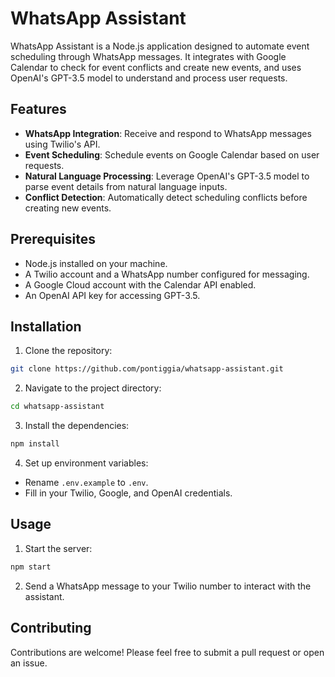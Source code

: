 # WhatsApp Assistant

WhatsApp Assistant is a Node.js application designed to automate event scheduling through WhatsApp messages. It integrates with Google Calendar to check for event conflicts and create new events, and uses OpenAI's GPT-3.5 model to understand and process user requests.

## Features

- **WhatsApp Integration**: Receive and respond to WhatsApp messages using Twilio's API.
- **Event Scheduling**: Schedule events on Google Calendar based on user requests.
- **Natural Language Processing**: Leverage OpenAI's GPT-3.5 model to parse event details from natural language inputs.
- **Conflict Detection**: Automatically detect scheduling conflicts before creating new events.

## Prerequisites

- Node.js installed on your machine.
- A Twilio account and a WhatsApp number configured for messaging.
- A Google Cloud account with the Calendar API enabled.
- An OpenAI API key for accessing GPT-3.5.

## Installation

1. Clone the repository:
```bash
git clone https://github.com/pontiggia/whatsapp-assistant.git
```

2. Navigate to the project directory:
```bash
cd whatsapp-assistant
```

3. Install the dependencies:
```bash
npm install
```

4. Set up environment variables:
- Rename `.env.example` to `.env`.
- Fill in your Twilio, Google, and OpenAI credentials.

## Usage

1. Start the server:
```bash
npm start
```

2. Send a WhatsApp message to your Twilio number to interact with the assistant.

## Contributing

Contributions are welcome! Please feel free to submit a pull request or open an issue.
